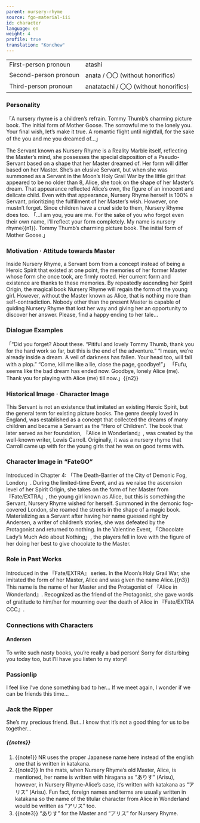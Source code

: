 ```yaml
---
parent: nursery-rhyme
source: fgo-material-iii
id: character
language: en
weight: 4
profile: true
translation: "Konchew"
---
```


<table>
  <tr><td>First-person pronoun</td><td>atashi</td></tr>
  <tr><td>Second-person pronoun</td><td>anata / 〇〇 (without honorifics)</td></tr>
  <tr><td>Third-person pronoun</td><td>anatatachi / 〇〇 (without honorifics)</td></tr>
</table>

### Personality

「A nursery rhyme is a children’s refrain. Tommy Thumb’s charming picture book. The initial form of Mother Goose. The sorrowful me to the lonely you. Your final wish, let’s make it true. A romantic flight until nightfall, for the sake of the you and me you dreamed of…」

The Servant known as Nursery Rhyme is a Reality Marble itself, reflecting the Master’s mind, she possesses the special disposition of a Pseudo-Servant based on a shape that her Master dreamed of. Her form will differ based on her Master. She’s an elusive Servant, but when she was summoned as a Servant in the Moon’s Holy Grail War by the little girl that appeared to be no older than 8, Alice, she took on the shape of her Master’s dream.
That appearance reflected Alice’s own, the figure of an innocent and delicate child.
Even with that appearance, Nursery Rhyme herself is 100% a Servant, prioritizing the fulfillment of her Master’s wish.
However, one mustn’t forget. Since children have a cruel side to them, Nursery Rhyme does too.
「…I am you, you are me. For the sake of you who forgot even their own name, I’ll reflect your form completely. My name is nursery rhyme{{n1}}. Tommy Thumb’s charming picture book. The initial form of Mother Goose.」

### Motivation · Attitude towards Master

Inside Nursery Rhyme, a Servant born from a concept instead of being a Heroic Spirit that existed at one point, the memories of her former Master whose form she once took, are firmly rooted. Her current form and existence are thanks to these memories.
By repeatedly ascending her Spirit Origin, the magical book Nursery Rhyme will regain the form of the young girl. However, without the Master known as Alice, that is nothing more than self-contradiction.
Nobody other than the present Master is capable of guiding Nursery Rhyme that lost her way and giving her an opportunity to discover her answer. Please, find a happy ending to her tale…

### Dialogue Examples

「“Did you forget? About these.
“Pitiful and lovely Tommy Thumb, thank you for the hard work so far, but this is the end of the adventure.”
“I mean, we’re already inside a dream. A veil of darkness has fallen. Your head too, will fall with a plop.”
“Come, kill me like a lie, close the page, goodbye!”」
「Fufu, seems like the bad dream has ended now. Goodbye, lonely Alice (me).
Thank you for playing with Alice (me) till now.」{{n2}}

### Historical Image · Character Image

This Servant is not an existence that imitated an existing Heroic Spirit, but the general term for existing picture books.
The genre deeply loved in England, was established as a concept that collected the dreams of many children and became a Servant as the “Hero of Children”.
The book that later served as her foundation, 『Alice in Wonderland』, was created by the well-known writer, Lewis Carroll. Originally, it was a nursery rhyme that Carroll came up with for the young girls that he was on good terms with.

### Character Image in “FateGO”

Introduced in Chapter 4: 「The Death-Barrier of the City of Demonic Fog, London」.
During the limited-time Event, and as we raise the ascension level of her Spirit Origin, she takes on the form of her Master from 『Fate/EXTRA』, the young girl known as Alice, but this is something the Servant, Nursery Rhyme wished for herself.
Summoned in the demonic fog-covered London, she roamed the streets in the shape of a magic book. Materializing as a Servant after having her name guessed right by Andersen, a writer of children’s stories, she was defeated by the Protagonist and returned to nothing. In the Valentine Event, 「Chocolate Lady’s Much Ado about Nothing」, the players fell in love with the figure of her doing her best to give chocolate to the Master.

### Role in Past Works

Introduced in the 『Fate/EXTRA』 series. In the Moon’s Holy Grail War, she imitated the form of her Master, Alice and was given the name Alice.{{n3}} This name is the name of her Master and the Protagonist of 『Alice in Wonderland』.
Recognized as the friend of the Protagonist, she gave words of gratitude to him/her for mourning over the death of Alice in 『Fate/EXTRA CCC』.

### Connections with Characters

#### Andersen

To write such nasty books, you’re really a bad person! Sorry for disturbing you today too, but I’ll have you listen to my story!

### Passionlip

I feel like I’ve done something bad to her… If we meet again, I wonder if we can be friends this time…

### Jack the Ripper

She’s my precious friend. But…I know that it’s not a good thing for us to be together…

##### {{notes}}

1. {{note1}} NR uses the proper Japanese name here instead of the english one that is written in katakana.
2. {{note2}} In the mats, when Nursery Rhyme’s old Master, Alice, is mentioned, her name is written with hiragana as “ありす” (Arisu), however, in Nursery Rhyme-Alice’s case, it’s written with katakana as “アリス” (Arisu). Fun fact, foreign names and terms are usually written in katakana so the name of the titular character from Alice in Wonderland would be written as “アリス” too.
3. {{note3}} “ありす” for the Master and “アリス” for Nursery Rhyme.

